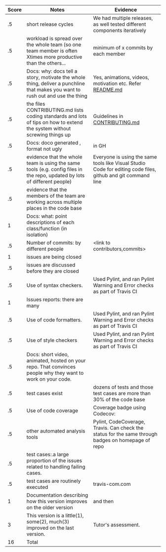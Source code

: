 |Score|Notes| Evidence|
|-|-----|---------|
|.5| short release cycles|We had multiple releases, as well tested different components iteratively|
|.5| workload is spread over the whole team (so one team member is often Xtimes more productive than the others...|minimum of x commits by each member|
|.5|Docs: why: docs tell a story, motivate the whole thing, deliver a punchline that makes you want to rush out and use the thing |Yes, animations, videos, motivation etc. Refer [README.md](https://github.com/usmanwardag/auto_anki#readme)|
|.5|the files CONTRIBUTING.md lists coding standards and lots of tips on how to extend the system without screwing things up  |Guidelines in [CONTRIBUTING.md](https://github.com/usmanwardag/auto_anki/blob/main/CONTRIBUTING.md)|
|.5|Docs: doco generated , format not ugly  | in GH<todo>|
|.5|evidence that the whole team is using the same tools (e.g. config files in the repo, updated by lots of different people) | Everyone is using the same tools like Visual Studio Code for editing code files, github and git command line|
|.5|evidence that the members of the team are working across multiple places in the code base |<add link to contributors>|
|1|Docs: what: point descriptions of each class/function (in isolation)  |<todo><html functions> |
|.5|Number of commits: by different people  |<link to contributors,commits>|
|1|issues are being closed |<link to closed issues>|
|.5|issues are discussed before they are closed | <closed issues comments>|
|.5|Use of syntax checkers. | Used Pylint, and ran Pylint Warning and Error checks as part of Travis CI|
|1|Issues reports: there are many  |<link to issues in repo>|
|.5|Use of code formatters. | Used Pylint, and ran Pylint Warning and Error checks as part of Travis CI|
|.5|Use of style checkers | Used Pylint, and ran Pylint Warning and Error checks as part of Travis CI|
|.5|Docs: short video, animated, hosted on your repo. That convinces people why they want to work on your code. |<todo in readme> |
|.5|test cases exist  | dozens of tests and those test cases are more than 30% of the code base|
|.5|Use of code coverage  | Coverage badge using Codecov: <update link later>|
|.5|other automated analysis tools  | Pylint, CodeCoverage, Travis. Can check the status for the same through badges on homepage of repo<add link>|
|.5|test cases:.a large proportion of the issues related to handling failing cases. | <todo>|
|.5|test cases are routinely executed | travis-com.com|
|1|Documentation describing how this version improves on the older version| <add file> and then <addlink>
|3|This version is a little(1), some(2), much(3) improved on the last version.|Tutor's assessment.| 
|16| Total|
